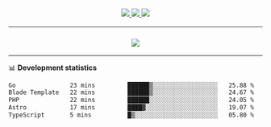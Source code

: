<h3 align="center">
  <a href="https://github.com/hwalker928">
      <img src="https://img.shields.io/github/followers/hwalker928?label=Followers&style=for-the-badge&color=lightblue">
  </a>
  <a href="https://harryw.link/discord" alt="Discord">
      <img src="https://img.shields.io/discord/738451951758606336?label=discord&style=for-the-badge&color=lightblue"/>
  </a>
  <a href="https://harryw.link/sparked" alt="Sparked Host">
      <img src="https://img.shields.io/static/v1?label=Sponsor&message=Sparked%20Host&color=yellow&style=for-the-badge"/>
  </a>
</h3>

<hr>


<h3 align="center">
  <a href="https://github.com/hwalker928">
      <img src="https://github-profile-trophy.vercel.app/?username=hwalker928&no-bg=true&no-frame=true">
  </a>
</h3>


<hr>

📊 **Development statistics**

<!--START_SECTION:waka-->

```txt
Go               23 mins         ██████▒░░░░░░░░░░░░░░░░░░   25.88 %
Blade Template   22 mins         ██████▒░░░░░░░░░░░░░░░░░░   24.67 %
PHP              22 mins         ██████░░░░░░░░░░░░░░░░░░░   24.05 %
Astro            17 mins         ████▓░░░░░░░░░░░░░░░░░░░░   19.07 %
TypeScript       5 mins          █▒░░░░░░░░░░░░░░░░░░░░░░░   05.80 %
```

<!--END_SECTION:waka-->
